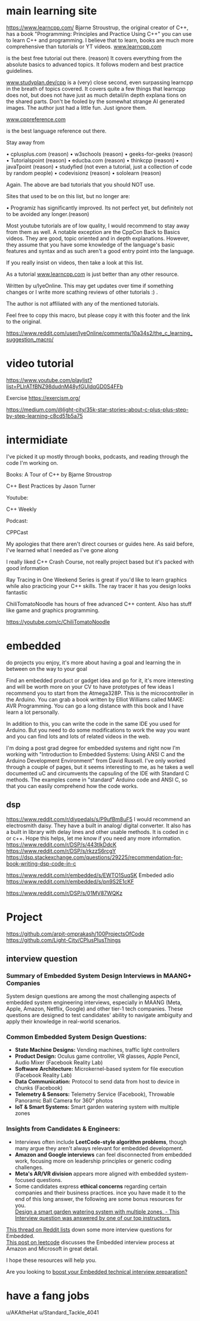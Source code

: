 # main learning site 
https://www.learncpp.com/
Bjarne Stroustrup, the original creator of C++, has a book "Programming: Principles and Practice Using C++" you can use to learn C++ and programming. I believe that to learn, books are much more comprehensive than tutorials or YT videos.
www.learncpp.com

is the best free tutorial out there. (reason) It covers everything from the absolute basics to advanced topics. It follows modern and best practice guidelines.

www.studyplan.dev/cpp is a (very) close second, even surpassing learncpp in the breath of topics covered. It covers quite a few things that learncpp does not, but does not have just as much detail/in depth explana
tions on the shared parts. Don't be fooled by the somewhat strange AI generated images. The author just had a little fun. Just ignore them.

 www.cppreference.com

is the best language reference out there.

 Stay away from

•	⁠cplusplus.com (reason)
•	⁠w3schools (reason)
•	⁠geeks-for-geeks (reason)
•	⁠Tutorialspoint (reason)
•	⁠educba.com (reason)
•	⁠thinkcpp (reason)
•	⁠javaTpoint (reason)
•	⁠studyfied (not even a tutorial, just a collection of code by random people)
•	⁠codevisionz (reason)
•	⁠sololearn (reason)

Again. The above are bad tutorials that you should NOT use.

 Sites that used to be on this list, but no longer are:

•	⁠Programiz has significantly improved. Its not perfect yet, but definitely not to be avoided any longer.(reason)

 Most youtube tutorials are of low quality, I would recommend to stay away from them as well. A notable exception are the CppCon Back to Basics videos. They are good, topic oriented and in depth explanations. However, they assume that you have some knowledge of the language's basic features and syntax and as such aren't a good entry point into the language.

If you really insist on videos, then take a look at this list.

As a tutorial www.learncpp.com is just better than any other resource.

 Written by u/IyeOnline. This may get updates over time if something changes or I write more scathing reviews of other tutorials :) .

The author is not affiliated with any of the mentioned tutorials.

Feel free to copy this macro, but please copy it with this footer and the link to the original.

https://www.reddit.com/user/IyeOnline/comments/10a34s2/the_c_learning_suggestion_macro/
# video tutorial 
https://www.youtube.com/playlist?list=PLlrATfBNZ98dudnM48yfGUldqGD0S4FFb 


Exercise
https://exercism.org/

https://medium.com/@light-city/35k-star-stories-about-c-plus-plus-step-by-step-learning-c8cd51b5a75

# intermidiate 
I've picked it up mostly through books, podcasts, and reading through the code I'm working on.

Books:
A Tour of C++ by Bjarne Stroustrop

C++ Best Practices by Jason Turner

Youtube:

C++ Weekly

Podcast:

CPPCast


My apologies that there aren't direct courses or guides here. As said before, I've learned what I needed as I've gone along


I really liked C++ Crash Course, not really project based but it's packed with good information

Ray Tracing in One Weekend Series is great if you'd like to learn graphics while also practicing your C++ skills. The ray tracer it has you design looks fantastic

ChiliTomatoNoodle has hours of free advanced C++ content. Also has stuff like game and graphics programming.

https://youtube.com/c/ChiliTomatoNoodle
# embedded 

do projects you enjoy, it's more about having a goal and learning the in between on the way to your goal

Find an embedded product or gadget idea and go for it, it's more interesting and will be worth more on your CV to have prototypes of few ideas
I recommend you to start from the Atmega328P. This is the microcontroller in the Arduino. You can grab a book written by Elliot Williams called MAKE: AVR Programming. You can go a long distance with this book and I have learn a lot personally.

In addition to this, you can write the code in the same IDE you used for Arduino. But you need to do some modifications to work the way you want and you can find lots and lots of related videos in the web.

I'm doing a post grad degree for embedded systems and right now I'm working with "Introduction to Embedded Systems: Using ANSI C and the Arduino Development Environment" from David Russell. I've only worked through a couple of pages, but it seems interesting to me, as he takes a well documented uC and circumvents the capsuling of the IDE with Standard C methods. The examples come in "standard" Arduino code and ANSI C, so that you can easily comprehend how the code works.
## dsp
https://www.reddit.com/r/diypedals/s/P9ufBm8uF5
I would recommend an electrosmith daisy. They have a built in analog/ digital converter. It also has a built in library with delay lines and other usable methods. It is coded in c or c++. Hope this helps, let me know if you need any more information.
https://www.reddit.com/r/DSP/s/443tIkDdcK
https://www.reddit.com/r/DSP/s/rkzzS6rcgY
https://dsp.stackexchange.com/questions/29225/recommendation-for-book-writing-dsp-code-in-c

https://www.reddit.com/r/embedded/s/EWTO1SuqSK 
Embeded adio 
https://www.reddit.com/r/embedded/s/pn9S2E1cKF

https://www.reddit.com/r/DSP/s/01MV87WQKz 

#  Project  
https://github.com/arpit-omprakash/100ProjectsOfCode  
https://github.com/Light-City/CPlusPlusThings 

## interview question 
### **Summary of Embedded System Design Interviews in MAANG+ Companies**

System design questions are among the most challenging aspects of embedded system engineering interviews, especially in MAANG (Meta, Apple, Amazon, Netflix, Google) and other tier-1 tech companies. These questions are designed to test candidates' ability to navigate ambiguity and apply their knowledge in real-world scenarios.

### **Common Embedded System Design Questions:**

- **State Machine Designs:** Vending machines, traffic light controllers
- **Product Design:** Oculus game controller, VR glasses, Apple Pencil, Audio Mixer (Facebook Reality Lab)
- **Software Architecture:** Microkernel-based system for file execution (Facebook Reality Lab)
- **Data Communication:** Protocol to send data from host to device in chunks (Facebook)
- **Telemetry & Sensors:** Telemetry Service (Facebook), Throwable Panoramic Ball Camera for 360° photos
- **IoT & Smart Systems:** Smart garden watering system with multiple zones

### **Insights from Candidates & Engineers:**

- Interviews often include **LeetCode-style algorithm problems**, though many argue they aren't always relevant for embedded development.
- **Amazon and Google interviews** can feel disconnected from embedded work, focusing more on leadership principles or generic coding challenges.
- **Meta's AR/VR division** appears more aligned with embedded system-focused questions.
- Some candidates express **ethical concerns** regarding certain companies and their business practices.
ince you have made it to the end of this long answer, the following are some bonus resources for you.  
[Design a smart garden watering system with multiple zones. - This Interview question was answered by one of our top instructors.](https://vimeo.com/716335512/0e7e023093)

[This thread on Reddit lists](https://old.reddit.com/r/embedded/comments/bqoqpr/what_are_some_more_obscure_interview_questions/eo6t7gc/) down some more interview questions for Embedded.  
[This post on leetcode](https://leetcode.com/discuss/interview-experience/974067/nda-microsoft-amazon-senior-software-engineer-embedded-software-india-offers) discusses the Embedded interview process at Amazon and Microsoft in great detail.

I hope these resources will help you.

Are you looking to [boost your Embedded technical interview preparation?](https://www.interviewkickstart.com/courses/embedded-software-engineering-interview-masterclass/?utm_source=Reddit_PM&utm_medium=O9&utm_campaign=post&utm_term=big_tech_embedded_system_design_interview&utm_content=)
# have a fang jobs 
u/AKAtheHat 
u/Standard_Tackle_4041

